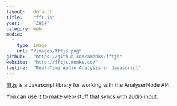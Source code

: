 ```yaml
---
layout:   default
title:    "fft.js"
year:     "2014"
category: web
media:
  -
    type: image
    url: "/images/fftjs.png"
github:   "https://github.com/amonks/fftjs"
website:  "http://fftjs.monks.co/"
tagline:  "Real-Time Audio Analysis in Javascript"
---
```

[fft.js](http://processing.monks.co/fftjs) is a Javascript library for working with the AnalyserNode API.

You can use it to make web-stuff that syncs with audio input.
